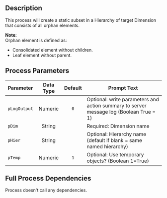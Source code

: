 ## Description
   
 This process will create a static subset in a Hierarchy of target Dimension that consists of  all orphan elements.  
     
**Note:**     
 Orphan element is defined as:  
 - Consolidated element without children.  
 - Leaf element without parent.  
## Process Parameters
  
|Parameter|Data Type|Default|Prompt Text|
  |---|:-:|:-:|---|
  |`pLogOutput`|Numeric|`0`|Optional: write parameters and action summary to server message log (Boolean True = 1)|
  |`pDim`|String||Required: Dimension name|
  |`pHier`|String||Optional: Hierarchy name (default if blank = same named hierarchy)|
  |`pTemp`|Numeric|`1`|Optional: Use temporary objects? (Boolean 1=True)|
  ## Full Process Dependencies
Process doesn't call any dependencies.  
